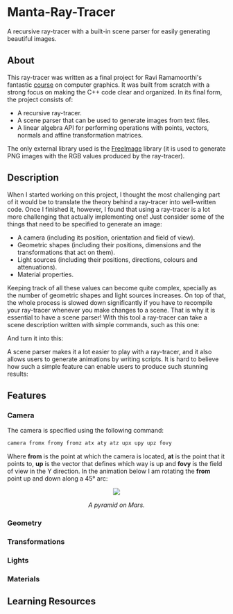 # Manta-Ray-Tracer

A recursive ray-tracer with a built-in scene parser for easily generating beautiful images.

## About

This ray-tracer was written as a final project for Ravi Ramamoorthi's fantastic [course](https://www.edx.org/course/computer-graphics-uc-san-diegox-cse167x-2) on computer graphics. It was built from scratch with a strong focus on making the C++ code clear and organized. In its final form, the project consists of:

- A recursive ray-tracer.
- A scene parser that can be used to generate images from text files.
- A linear algebra API for performing operations with points, vectors, normals and affine transformation matrices.

The only external library used is the [FreeImage](https://www.edx.org/course/computer-graphics-uc-san-diegox-cse167x-2) library (it is used to generate PNG images with the RGB values produced by the ray-tracer).

## Description

When I started working on this project, I thought the most challenging part of it would be to translate the theory behind a ray-tracer into well-written code. Once I finished it, however, I found that using a ray-tracer is a lot more challenging that actually implementing one! Just consider some of the things that need to be specified to generate an image:

- A camera (including its position, orientation and field of view).
- Geometric shapes (including their positions, dimensions and the transformations that act on them).
- Light sources (including their positions, directions, colours and attenuations).
- Material properties.

Keeping track of all these values can become quite complex, specially as the number of geometric shapes and light sources increases. On top of that, the whole process is slowed down significantly if you have to recompile your ray-tracer whenever you make changes to a scene. That is why it is essential to have a scene parser! With this tool a ray-tracer can take a scene description written with simple commands, such as this one:

And turn it into this:

A scene parser makes it a lot easier to play with a ray-tracer, and it also allows users to generate animations by writing scripts. It is hard to believe how such a simple feature can enable users to produce such stunning results:

## Features

### Camera
The camera is specified using the following command:
 ```sh
 camera fromx fromy fromz atx aty atz upx upy upz fovy
 ```
Where __from__ is the point at which the camera is located, __at__ is the point that it points to, __up__ is the vector that defines which way is up and __fovy__ is the field of view in the Y direction. In the animation below I am rotating the __from__ point up and down along a 45° arc:

<p align="center">
<img src="https://github.com/diegomacario/Ray-Tracer/blob/master/readme_images/pyramid_on_mars.gif"/>
 <p align="center">
  <em>A pyramid on Mars.</em>
 </p>
</p>

### Geometry

### Transformations

### Lights

### Materials

## Learning Resources
